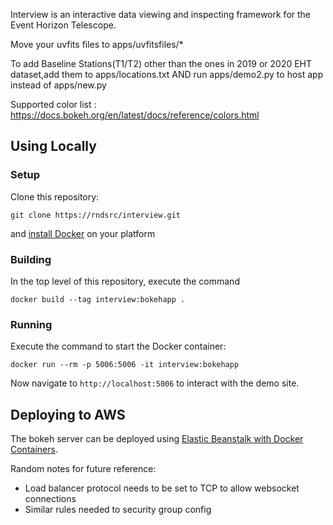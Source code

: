 Interview is an interactive data viewing and inspecting framework for the Event Horizon Telescope.

Move your uvfits files to apps/uvfitsfiles/*

To add Baseline Stations(T1/T2) other than the ones in 2019 or 2020 EHT dataset,add them to apps/locations.txt
AND run apps/demo2.py to host app instead of apps/new.py

Supported color list : https://docs.bokeh.org/en/latest/docs/reference/colors.html



## Using Locally

### Setup

Clone this repository:
```
git clone https://rndsrc/interview.git
```
and [install Docker](https://docs.docker.com/install/) on your platform

### Building 

In the top level of this repository, execute the command
```
docker build --tag interview:bokehapp .
```

### Running

Execute the command to start the Docker container:
```
docker run --rm -p 5006:5006 -it interview:bokehapp
```
Now navigate to ``http://localhost:5006`` to interact with the demo site. 

## Deploying to AWS
The bokeh server can be deployed using [Elastic Beanstalk with Docker Containers](https://docs.aws.amazon.com/elasticbeanstalk/latest/dg/create_deploy_docker.html). 

Random notes for future reference:

* Load balancer protocol needs to be set to TCP to allow websocket connections
* Similar rules needed to security group config
